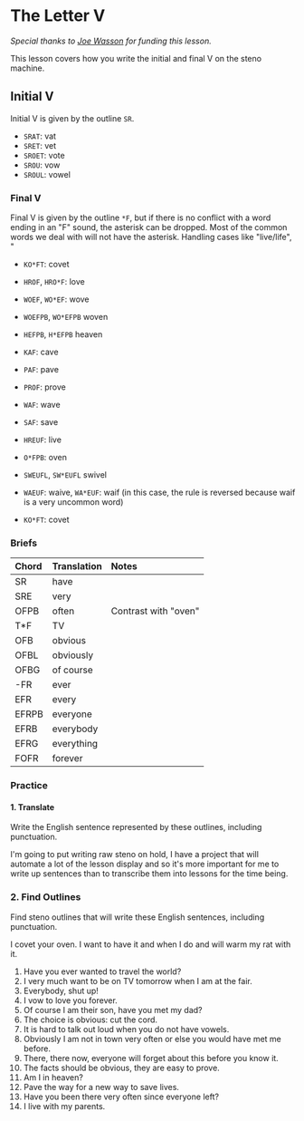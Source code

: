 # The Letter V

_Special thanks to _[_Joe Wasson_](http://talljoe.com/)_ for funding this lesson._

This lesson covers how you write the initial and final V on the steno machine.

## Initial V

Initial V is given by the outline `SR`.

* `SRAT`: vat
* `SRET`: vet
* `SROET`: vote
* `SROU`: vow
* `SROUL`: vowel

### Final V

Final V is given by the outline `*F`, but if there is no conflict with a word ending in an "F" sound, the asterisk can be dropped. Most of the common words we deal with will not have the asterisk. Handling cases like "live/life", "

* `KO*FT`: covet

* `HROF`, `HRO*F`: love

* `WOEF`, `WO*EF`: wove

* `WOEFPB`, `WO*EFPB` woven

* `HEFPB`, `H*EFPB` heaven

* `KAF`: cave
* `PAF`: pave
* `PROF`: prove
* `WAF`: wave
* `SAF`: save
* `HREUF`: live
* `O*FPB`: oven
* `SWEUFL`, `SW*EUFL` swivel

* `WAEUF`: waive, `WA*EUF`: waif \(in this case, the rule is reversed because waif is a very uncommon word\)

* `KO*FT`: covet

### Briefs

| Chord | Translation | Notes |
| :--- | :--- | :--- |
| SR | have |  |
| SRE | very |  |
| OFPB | often | Contrast with "oven" |
| T\*F | TV |  |
| OFB | obvious |  |
| OFBL | obviously |  |
| OFBG | of course |  |
| -FR | ever |  |
| EFR | every |  |
| EFRPB | everyone |  |
| EFRB | everybody |  |
| EFRG | everything |  |
| FOFR | forever |  |

### Practice

#### 1. Translate

Write the English sentence represented by these outlines, including punctuation.

I'm going to put writing raw steno on hold, I have a project that will automate a lot of the lesson display and so it's more important for me to write up sentences than to transcribe them into lessons for the time being.

### 2. Find Outlines

Find steno outlines that will write these English sentences, including punctuation.

I covet your oven. I want to have it and when I do and will warm my rat with it.

1. Have you ever wanted to travel the world?
2. I very much want to be on TV tomorrow when I am at the fair.
3. Everybody, shut up!
4. I vow to love you forever.
5. Of course I am their son, have you met my dad?
6. The choice is obvious: cut the cord.
7. It is hard to talk out loud when you do not have vowels.
8. Obviously I am not in town very often or else you would have met me before.
9. There, there now, everyone will forget about this before you know it.
10. The facts should be obvious, they are easy to prove.
11. Am I in heaven?
12. Pave the way for a new way to save lives.
13. Have you been there very often since everyone left?
14. I live with my parents.



